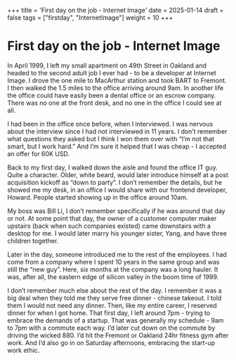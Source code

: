 +++
title = 'First day on the job - Internet Image'
date = 2025-01-14
draft = false
tags = ["firstday", "InternetImage"]
weight = 10
+++
# First day on the job \- Internet Image

In April 1999, I left my small apartment on 49th Street in Oakland and headed to the second adult job I ever had \- to be a developer at Internet Image. I drove the one mile to MacArthur station and took BART to Fremont. I then walked the 1.5 miles to the office arriving around 9am. In another life the office could have easily been a dental office or an escrow company. There was no one at the front desk, and no one in the office I could see at all.

I had been in the office once before, when I interviewed. I was nervous about the interview since I had not interviewed in 11 years. I don’t remember what questions they asked but I think I won them over with “I’m not that smart, but I work hard.” And I’m sure it helped that I was cheap \- I accepted an offer for 60K USD. 

Back to my first day, I walked down the aisle and found the office IT guy. Quite a character. Older, white beard, would later introduce himself at a post acquisition kickoff as “down to party”. I don’t remember the details, but he showed me my desk, in an office I would share with our frontend developer, Howard. People started showing up in the office around 10am. 

My boss was Bill Li, I don’t remember specifically if he was around that day or not. At some point that day, the owner of a customer computer maker upstairs (back when such companies existed) came downstairs with a desktop for me. I would later marry his younger sister, Yang, and have three children together. 

Later in the day, someone introduced me to the rest of the employees. I had come from a company where I spent 10 years in the same group and was still the “new guy”. Here, six months at the company was a long hauler. It was, after all, the eastern edge of silicon valley in the boom time of 1999\.

I don’t remember much else about the rest of the day. I remember it was a big deal when they told me they serve free dinner \- chinese takeout. I told them I would not need any dinner. Then, like my entire career, I reserved dinner for when I got home. That first day, I left around  7pm \- trying to embrace the demands of a startup. That was generally my schedule \- 9am to 7pm with a commute each way. I’d later cut down on the commute by driving the wicked 880\. I’d hit the Fremont or Oakland 24hr fitness gym after work. And I’d also go in on Saturday afternoons, embracing the start-up work ethic.  

